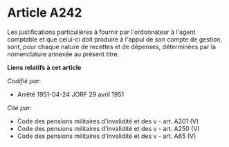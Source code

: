 # Article A242

Les justifications particulières à fournir par l'ordonnateur à l'agent comptable et que celui-ci doit produire à l'appui de
son compte de gestion, sont, pour chaque nature de recettes et de dépenses, déterminées par la nomenclature annexée au
présent titre.

**Liens relatifs à cet article**

_Codifié par_:

  - Arrêté 1951-04-24 JORF 29 avril 1951

_Cité par_:

  - Code des pensions militaires d'invalidité et des v - art. A201 (V)
  - Code des pensions militaires d'invalidité et des v - art. A250 (V)
  - Code des pensions militaires d'invalidité et des v - art. A65 (V)
